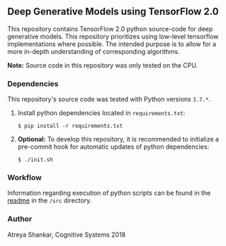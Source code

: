 ## Deep Generative Models using TensorFlow 2.0

This repository contains TensorFlow 2.0 python source-code for deep generative models. This repository prioritizes using low-level tensorflow implementations where possible. The intended purpose is to allow for a more in-depth understanding of corresponding algorithms.

**Note:** Source code in this repository was only tested on the CPU.

### Dependencies

This repository's source code was tested with Python versions `3.7.*`.

1. Install python dependencies located in `requirements.txt`:

    ```shell
    $ pip install -r requirements.txt
    ```

2. **Optional:** To develop this repository, it is recommended to initialize a pre-commit hook for automatic updates of python dependencies:

    ```shell
    $ ./init.sh
    ```

### Workflow

Information regarding execution of python scripts can be found in the [readme](/src/README.md) in the `/src` directory.

### Author

Atreya Shankar, Cognitive Systems 2018
